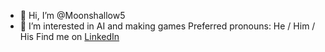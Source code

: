 - 👋 Hi, I’m @Moonshallow5
- 👀 I’m interested in AI and making games
Preferred pronouns: He / Him / His
Find me on [LinkedIn](https://www.linkedin.com/in/sandeep-singh-557510200/)
<!---
Moonshallow5/Moonshallow5 is a ✨ special ✨ repository because its `README.md` (this file) appears on your GitHub profile.
You can click the Preview link to take a look at your changes.
--->
